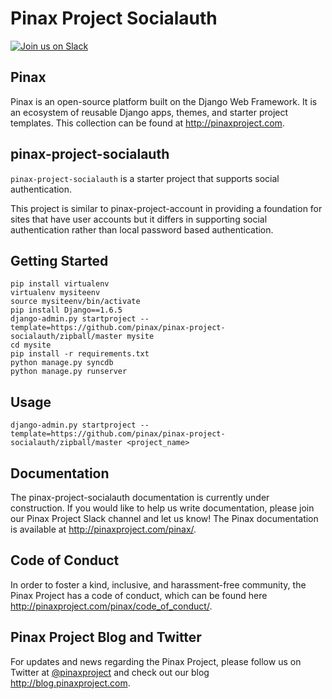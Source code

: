 Pinax Project Socialauth
========================
[![Join us on Slack](http://slack.pinaxproject.com/badge.svg)](http://slack.pinaxproject.com/)


Pinax
-------

Pinax is an open-source platform built on the Django Web Framework. It is an ecosystem of reusable Django apps, themes, and starter project templates. 
This collection can be found at http://pinaxproject.com.


pinax-project-socialauth
-------------------------

`pinax-project-socialauth` is a starter project that supports social authentication.

This project is similar to pinax-project-account in providing a foundation for
sites that have user accounts but it differs in supporting social
authentication rather than local password based authentication.


Getting Started
-----------------

    pip install virtualenv
    virtualenv mysiteenv
    source mysiteenv/bin/activate
    pip install Django==1.6.5
    django-admin.py startproject --template=https://github.com/pinax/pinax-project-socialauth/zipball/master mysite
    cd mysite
    pip install -r requirements.txt
    python manage.py syncdb
    python manage.py runserver
    


Usage
------

    django-admin.py startproject --template=https://github.com/pinax/pinax-project-socialauth/zipball/master <project_name>


Documentation
--------------

The pinax-project-socialauth documentation is currently under construction. If you would like to help us write documentation, please join our Pinax Project Slack channel and let us know! The Pinax documentation is available at http://pinaxproject.com/pinax/.


Code of Conduct
----------------

In order to foster a kind, inclusive, and harassment-free community, the Pinax Project has a code of conduct, which can be found here  http://pinaxproject.com/pinax/code_of_conduct/.


Pinax Project Blog and Twitter
-------------------------------

For updates and news regarding the Pinax Project, please follow us on Twitter at [@pinaxproject](https://twitter.com/pinaxproject) and check out our blog http://blog.pinaxproject.com.




